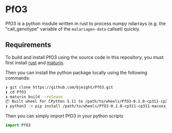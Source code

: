 # PfO3

PfO3 is a python module written in rust to process numpy ndarrays (e.g. the "call_genotype" variable of the `malariagen-data` callset) quickly.

## Requirements

To build and install PfO3 using the source code in this repository, you must first install [rust](https://www.rust-lang.org/tools/install) and [maturin](https://www.maturin.rs/). 

Then you can install the python package locally using the following commands:

```sh
❯ git clone https://github.com/bjeight/PfO3.git
❯ cd PfO3
❯ maturin build --release
📦 Built wheel for CPython 3.11 to /path/to/wheels/PfO3-0.1.0-cp311-cp311-macosx_11_0_arm64.whl
❯ python3 -m pip install /path/to/wheels/PfO3-0.1.0-cp311-cp311-macosx_11_0_arm64.whl
```

Then you can simply import PfO3 in your python scripts

```py
import PfO3

```
